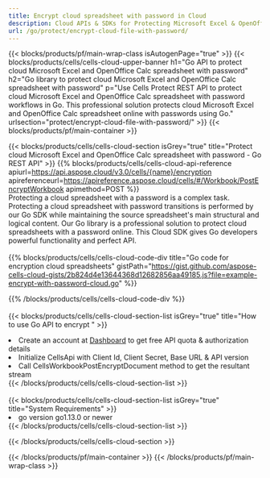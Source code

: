 ```yaml
---
title: Encrypt cloud spreadsheet with password in Cloud 
description: Cloud APIs & SDKs for Protecting Microsoft Excel & OpenOffice Calc. Encrypt cloud spreadsheet with password by the Cells Cloud API. SDK support kinds of development languages. They include Android, C#, Go, Java, NodeJS, Perl, PHP, Python, Ruby, and swift. 
url: /go/protect/encrypt-cloud-file-with-password/
---
```



{{< blocks/products/pf/main-wrap-class isAutogenPage="true" >}}
{{< blocks/products/cells/cells-cloud-upper-banner h1="Go API to protect cloud Microsoft Excel and OpenOffice Calc spreadsheet with password" h2="Go library to protect cloud Microsoft Excel and OpenOffice Calc spreadsheet with password" p="Use Cells Protect REST API to protect cloud Microsoft Excel and OpenOffice Calc spreadsheet with password workflows in Go. This professional solution protects cloud Microsoft Excel and OpenOffice Calc spreadsheet online with passwords using Go." urlsection="protect/encrypt-cloud-file-with-password/" >}}
{{< blocks/products/pf/main-container >}}

{{< blocks/products/cells/cells-cloud-section isGrey="true"  title="Protect cloud Microsoft Excel and OpenOffice Calc spreadsheet with password - Go REST API" >}}
{{% blocks/products/cells/cells-cloud-api-reference  apiurl=https://api.aspose.cloud/v3.0/cells/{name}/encryption  apireferenceurl=https://apireference.aspose.cloud/cells/#/Workbook/PostEncryptWorkbook  apimethod=POST %}}
<br/>
Protecting a cloud spreadsheet with a password is a complex task. Protecting a cloud spreadsheet with password transitions is performed by our Go SDK while maintaining the source spreadsheet's main structural and logical content. Our Go library is a professional solution to protect cloud spreadsheets with a password online. This Cloud SDK gives Go developers powerful functionality and perfect API.
<br/>
<br/>
{{% blocks/products/cells/cells-cloud-code-div title="Go code for encryption cloud spreadsheets" gistPath="https://gist.github.com/aspose-cells-cloud-gists/2b824d4e13644368d12682856aa49185.js?file=example-encrypt-with-password-cloud.go" %}}
  
{{% /blocks/products/cells/cells-cloud-code-div  %}}
<br/>
<br/>
{{< blocks/products/cells/cells-cloud-section-list isGrey="true"  title="How to use Go API to encrypt " >}}
<li>Create an account at <a href="https://dashboard.aspose.cloud/">Dashboard</a> to get free API quota & authorization details</li>
<li>Initialize CellsApi with Client Id, Client Secret, Base URL & API version</li>
<li>Call CellsWorkbookPostEncryptDocument method to get the resultant stream</li>
{{< /blocks/products/cells/cells-cloud-section-list >}}
<br/>
<br/>
{{< blocks/products/cells/cells-cloud-section-list isGrey="true"  title="System Requirements" >}}
<li>go version go1.13.0 or newer</li>
{{< /blocks/products/cells/cells-cloud-section-list >}}

{{< /blocks/products/cells/cells-cloud-section >}}

{{< /blocks/products/pf/main-container >}}
{{< /blocks/products/pf/main-wrap-class >}}
